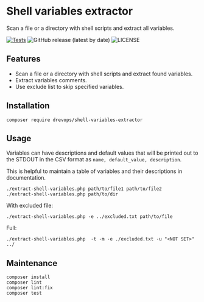 # Shell variables extractor

Scan a file or a directory with shell scripts and extract all variables.

[![Tests](https://github.com/drevops/shell-variables-extractor/actions/workflows/test.yml/badge.svg)](https://github.com/drevops/shell-variables-extractor/actions/workflows/test.yml)
![GitHub release (latest by date)](https://img.shields.io/github/v/release/drevops/shell-variables-extractor)
![LICENSE](https://img.shields.io/github/license/drevops/shell-variables-extractor)

## Features

- Scan a file or a directory with shell scripts and extract found variables.
- Extract variables comments.
- Use exclude list to skip specified variables.

## Installation

    composer require drevops/shell-variables-extractor

## Usage

Variables can have descriptions and default values that will be printed out
to the STDOUT in the CSV format as `name, default_value, description`.

This is helpful to maintain a table of variables and their descriptions in
documentation.

    ./extract-shell-variables.php path/to/file1 path/to/file2
    ./extract-shell-variables.php path/to/dir

With excluded file:

    ./extract-shell-variables.php -e ../excluded.txt path/to/file

Full:
    
    ./extract-shell-variables.php  -t -m -e ./excluded.txt -u "<NOT SET>" ../

## Maintenance

    composer install
    composer lint
    composer lint:fix
    composer test
